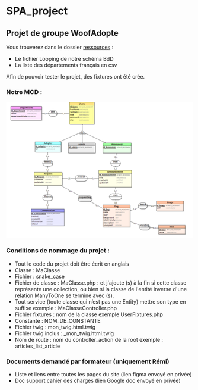 # SPA_project

## Projet de groupe WoofAdopte

Vous trouverez dans le dossier [ressources](ressources/) : 
 - Le fichier Looping de notre schéma BdD
 - La liste des départements français en csv

 Afin de pouvoir tester le projet, des fixtures ont été crée. 


### Notre MCD :

![Image](./ressources/WoofAdopte_MCD.png)


### Conditions de nommage du projet :

- Tout le code du projet doit être écrit en anglais
- Classe : MaClasse
- Fichier : snake_case
- Fichier de classe : MaClasse.php : et j'ajoute (s) à la fin si cette classe représente une collection, ou bien si la classe de l'entité inverse d'une relation ManyToOne se termine avec (s).
- Tout service (toute classe qui n’est pas une Entity) mettre son type en suffixe exemple : MaClasseController.php
- Fichier fixtures : nom de la classe exemple UserFixtures.php
- Constante : NOM_DE_CONSTANTE
- Fichier twig  : mon_twig.html.twig
- Fichier twig inclus : _mon_twig.html.twig
- Nom de route : nom du controller_action de la root exemple : articles_list_article


### Documents demandé par formateur (uniquement Rémi)

 - Liste et liens entre toutes les pages du site (lien figma envoyé en privée)
 - Doc support cahier des charges (lien Google doc envoyé en privée)
